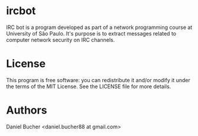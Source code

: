 ircbot
======

IRC bot is a program developed as part of a network programming course at
University of São Paulo. It's purpose is to extract messages related to
computer network security on IRC channels.

License
=======

This program is free software: you can redistribute it and/or modify it under
the terms of the MIT License. See the LICENSE file for more details.

Authors
=======

Daniel Bucher <daniel.bucher88 at gmail.com>
